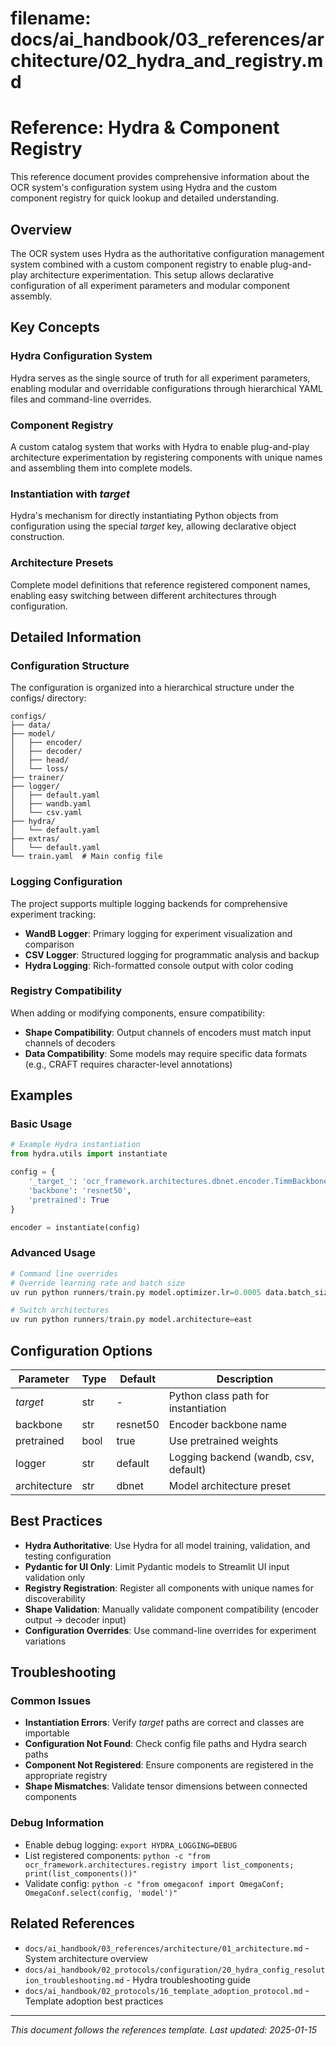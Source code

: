 # **filename: docs/ai_handbook/03_references/architecture/02_hydra_and_registry.md**
<!-- ai_cue:priority=high -->
<!-- ai_cue:use_when=configuration,hydra,registry,setup -->

# **Reference: Hydra & Component Registry**

This reference document provides comprehensive information about the OCR system's configuration system using Hydra and the custom component registry for quick lookup and detailed understanding.

## **Overview**

The OCR system uses Hydra as the authoritative configuration management system combined with a custom component registry to enable plug-and-play architecture experimentation. This setup allows declarative configuration of all experiment parameters and modular component assembly.

## **Key Concepts**

### **Hydra Configuration System**
Hydra serves as the single source of truth for all experiment parameters, enabling modular and overridable configurations through hierarchical YAML files and command-line overrides.

### **Component Registry**
A custom catalog system that works with Hydra to enable plug-and-play architecture experimentation by registering components with unique names and assembling them into complete models.

### **Instantiation with _target_**
Hydra's mechanism for directly instantiating Python objects from configuration using the special _target_ key, allowing declarative object construction.

### **Architecture Presets**
Complete model definitions that reference registered component names, enabling easy switching between different architectures through configuration.

## **Detailed Information**

### **Configuration Structure**
The configuration is organized into a hierarchical structure under the configs/ directory:

```
configs/
├── data/
├── model/
│   ├── encoder/
│   ├── decoder/
│   ├── head/
│   └── loss/
├── trainer/
├── logger/
│   ├── default.yaml
│   ├── wandb.yaml
│   └── csv.yaml
├── hydra/
│   └── default.yaml
├── extras/
│   └── default.yaml
└── train.yaml  # Main config file
```

### **Logging Configuration**
The project supports multiple logging backends for comprehensive experiment tracking:

- **WandB Logger**: Primary logging for experiment visualization and comparison
- **CSV Logger**: Structured logging for programmatic analysis and backup
- **Hydra Logging**: Rich-formatted console output with color coding

### **Registry Compatibility**
When adding or modifying components, ensure compatibility:

- **Shape Compatibility**: Output channels of encoders must match input channels of decoders
- **Data Compatibility**: Some models may require specific data formats (e.g., CRAFT requires character-level annotations)

## **Examples**

### **Basic Usage**
```python
# Example Hydra instantiation
from hydra.utils import instantiate

config = {
    '_target_': 'ocr_framework.architectures.dbnet.encoder.TimmBackbone',
    'backbone': 'resnet50',
    'pretrained': True
}

encoder = instantiate(config)
```

### **Advanced Usage**
```python
# Command line overrides
# Override learning rate and batch size
uv run python runners/train.py model.optimizer.lr=0.0005 data.batch_size=16

# Switch architectures
uv run python runners/train.py model.architecture=east
```

## **Configuration Options**

| Parameter | Type | Default | Description |
|-----------|------|---------|-------------|
| _target_ | str | - | Python class path for instantiation |
| backbone | str | resnet50 | Encoder backbone name |
| pretrained | bool | true | Use pretrained weights |
| logger | str | default | Logging backend (wandb, csv, default) |
| architecture | str | dbnet | Model architecture preset |

## **Best Practices**

- **Hydra Authoritative**: Use Hydra for all model training, validation, and testing configuration
- **Pydantic for UI Only**: Limit Pydantic models to Streamlit UI input validation only
- **Registry Registration**: Register all components with unique names for discoverability
- **Shape Validation**: Manually validate component compatibility (encoder output → decoder input)
- **Configuration Overrides**: Use command-line overrides for experiment variations

## **Troubleshooting**

### **Common Issues**
- **Instantiation Errors**: Verify _target_ paths are correct and classes are importable
- **Configuration Not Found**: Check config file paths and Hydra search paths
- **Component Not Registered**: Ensure components are registered in the appropriate registry
- **Shape Mismatches**: Validate tensor dimensions between connected components

### **Debug Information**
- Enable debug logging: `export HYDRA_LOGGING=DEBUG`
- List registered components: `python -c "from ocr_framework.architectures.registry import list_components; print(list_components())"`
- Validate config: `python -c "from omegaconf import OmegaConf; OmegaConf.select(config, 'model')"`

## **Related References**

- `docs/ai_handbook/03_references/architecture/01_architecture.md` - System architecture overview
- `docs/ai_handbook/02_protocols/configuration/20_hydra_config_resolution_troubleshooting.md` - Hydra troubleshooting guide
- `docs/ai_handbook/02_protocols/16_template_adoption_protocol.md` - Template adoption best practices

---

*This document follows the references template. Last updated: 2025-01-15*
